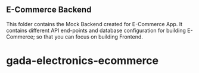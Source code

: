 ## E-Commerce Backend

This folder contains the Mock Backend created for E-Commerce App. It contains different API end-points and database configuration for building E-Commerce; so that you can focus on building Frontend.
# gada-electronics-ecommerce
